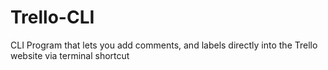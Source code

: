 # Trello-CLI
CLI Program that lets you add comments, and labels directly into the Trello website via terminal shortcut
